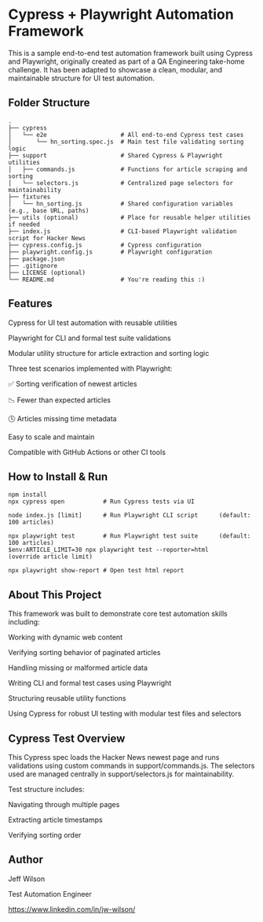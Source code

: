 # Cypress + Playwright Automation Framework

This is a sample end-to-end test automation framework built using Cypress and Playwright, originally created as part of a QA Engineering take-home challenge. It has been adapted to showcase a clean, modular, and maintainable structure for UI test automation.


## Folder Structure

```
.
├── cypress
│   └── e2e                     # All end-to-end Cypress test cases
│       └── hn_sorting.spec.js 	# Main test file validating sorting logic
├── support                    	# Shared Cypress & Playwright utilities
│   ├── commands.js            	# Functions for article scraping and sorting
│   └── selectors.js           	# Centralized page selectors for maintainability
├── fixtures
│   └── hn_sorting.js          	# Shared configuration variables (e.g., base URL, paths)
├── utils (optional)           	# Place for reusable helper utilities if needed
├── index.js                   	# CLI-based Playwright validation script for Hacker News
├── cypress.config.js          	# Cypress configuration
├── playwright.config.js       	# Playwright configuration
├── package.json
├── .gitignore
├── LICENSE (optional)
└── README.md                  	# You're reading this :)
```



## Features

Cypress for UI test automation with reusable utilities

Playwright for CLI and formal test suite validations

Modular utility structure for article extraction and sorting logic

Three test scenarios implemented with Playwright:

✅ Sorting verification of newest articles

📉 Fewer than expected articles

🕓 Articles missing time metadata

Easy to scale and maintain

Compatible with GitHub Actions or other CI tools


## How to Install & Run

```
npm install
npx cypress open           # Run Cypress tests via UI

node index.js [limit]      # Run Playwright CLI script 		(default: 100 articles)

npx playwright test        # Run Playwright test suite 		(default: 100 articles)
$env:ARTICLE_LIMIT=30 npx playwright test --reporter=html   	(override article limit)

npx playwright show-report # Open test html report
```


## About This Project

This framework was built to demonstrate core test automation skills including:

Working with dynamic web content

Verifying sorting behavior of paginated articles

Handling missing or malformed article data

Writing CLI and formal test cases using Playwright

Structuring reusable utility functions

Using Cypress for robust UI testing with modular test files and selectors


## Cypress Test Overview

This Cypress spec loads the Hacker News newest page and runs validations using custom commands in support/commands.js. The selectors used are managed centrally in support/selectors.js for maintainability.

Test structure includes:

Navigating through multiple pages

Extracting article timestamps

Verifying sorting order


## Author

Jeff Wilson

Test Automation Engineer

https://www.linkedin.com/in/jw-wilson/
